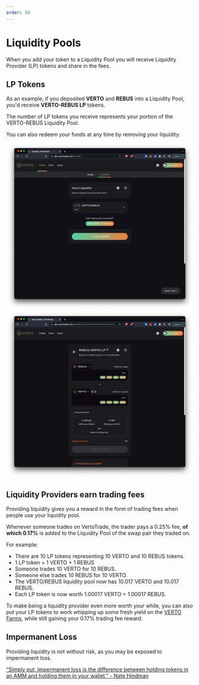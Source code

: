 ```yaml
---
order: 80
---
```

# Liquidity Pools

When you add your token to a Liquidity Pool you will receive Liquidity Provider (LP) tokens and share in the fees.

## LP Tokens

As an example, if you deposited **VERTO** and **REBUS** into a Liquidity Pool, you'd receive **VERTO-REBUS LP** tokens.

The number of LP tokens you receive represents your portion of the VERTO-REBUS Liquidity Pool.

You can also redeem your funds at any time by removing your liquidity.

![Liquidity Pool Existing Pools](/public/assets/liquidity-pool-ui-1.png)
![Liquidity Pool Add Liquidity](/public/assets/liquidity-pool-ui-2.png)

## Liquidity Providers earn trading fees

Providing liquidity gives you a reward in the form of trading fees when people use your liquidity pool.

Whenever someone trades on VertoTrade, the trader pays a 0.25% fee, **of which 0.17%** is added to the Liquidity Pool of the swap pair they traded on.

For example:

* There are 10 LP tokens representing 10 VERTO and 10 REBUS tokens.
* 1 LP token = 1 VERTO + 1 REBUS
* Someone trades 10 VERTO for 10 REBUS.
* Someone else trades 10 REBUS for 10 VERTO.
* The VERTO/REBUS liquidity pool now has 10.017 VERTO and 10.017 REBUS.
* Each LP token is now worth 1.00017 VERTO + 1.00017 REBUS.

To make being a liquidity provider even more worth your while, you can also put your LP tokens to work whipping up some fresh yield on the [VERTO Farms](https://vertotrade.com/farms), while still gaining your 0.17% trading fee reward.

## Impermanent Loss

Providing liquidity is not without risk, as you may be exposed to impermanent loss.

[“Simply put, impermanent loss is the difference between holding tokens in an AMM and holding them in your wallet.” - Nate Hindman](https://blog.bancor.network/beginners-guide-to-getting-rekt-by-impermanent-loss-7c9510cb2f22)
